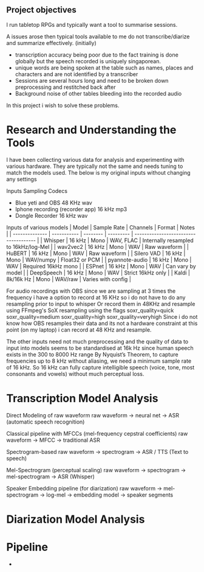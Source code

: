 ## Project objectives
I run tabletop RPGs and typically want a tool to summarise sessions.

A issues arose then typical tools available to me do not transcribe/diarize and summarize effectively. (initially)
- transcription accuracy being poor due to the fact training is done globally but the speech recorded is uniquely singaporean.
- unique words are being spoken at the table such as names, places and characters and are not identified by a transcriber
- Sessions are several hours long and need to be broken down preprocessing and restitched back after
- Background noise of other tables bleeding into the recorded audio

In this project i wish to solve these problems.

# Research and Understanding the Tools
I have been collecting various data for analysis and experimenting with various hardware. 
They are typically not the same and needs tuning to match the models used. The below is my original inputs without changing any settings

Inputs                                          Sampling        Codecs
- Blue yeti and OBS                             48 KHz          wav
- Iphone recording (recorder app)               16 kHz          mp3
- Dongle Recorder                               16 kHz          wav

Inputs of various models
| Model          | Sample Rate | Channels | Format    | Notes                                 |
| -------------- | ----------- | -------- | --------- | ------------------------------------- |
| Whisper        | 16 kHz      | Mono     | WAV, FLAC | Internally resampled to 16kHz/log-Mel |
| wav2vec2       | 16 kHz      | Mono     | WAV       | Raw waveform                          |
| HuBERT         | 16 kHz      | Mono     | WAV       | Raw waveform                          |
| Silero VAD     | 16 kHz      | Mono     | WAV/numpy | Float32 or PCM                        |
| pyannote-audio | 16 kHz      | Mono     | WAV       | Required 16kHz mono                   |
| ESPnet         | 16 kHz      | Mono     | WAV       | Can vary by model                     |
| DeepSpeech     | 16 kHz      | Mono     | WAV       | Strict 16kHz only                     |
| Kaldi          | 8k/16k Hz   | Mono     | WAV/raw   | Varies with config                    |

For audio recordings with OBS since we are sampling at 3 times the frequency i have a option to record at 16 KHz so i do not have to do any resampling prior to input to whisper
Or record them in 48KHz and resample using FFmpeg's SoX resampling using the flags
	soxr_quality=quick
    soxr_quality=medium
    soxr_quality=high
    soxr_quality=veryhigh
Since i do not know how OBS resamples their data and its not a hardware constraint at this point (on my laptop) i can record at 48 KHz and resample.

The other inputs need not much preprocessing and the quality of data to input into models seems to be standardised at 16k Hz since human speech exists in the 300 to 8000 Hz range
By Nyquist’s Theorem, to capture frequencies up to 8 kHz without aliasing, we need a minimum sample rate of 16 kHz.
So 16 kHz can fully capture intelligible speech (voice, tone, most consonants and vowels) without much perceptual loss.

# Transcription Model Analysis

Direct Modeling of raw waveform
raw waveform → neural net → ASR (automatic speech recognition)

Classical pipeline with MFCCs (mel-frequency cepstral coefficients)
raw waveform → MFCC → traditional ASR

Spectrogram-based
raw waveform → spectrogram → ASR / TTS (Text to speech)

Mel-Spectrogram (perceptual scaling)
raw waveform → spectrogram → mel-spectrogram → ASR (Whisper)

Speaker Embedding pipeline (for diarization)
raw waveform → mel-spectrogram → log-mel → embedding model → speaker segments

# Diarization Model Analysis 


# Pipeline
- 